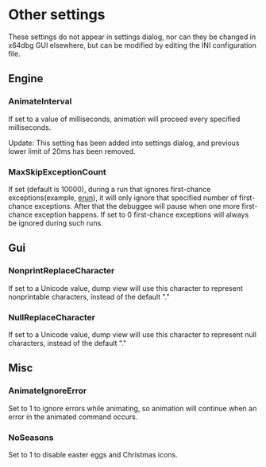 # Other settings

These settings do not appear in settings dialog, nor can they be changed in x64dbg GUI elsewhere, but can be modified by editing the INI configuration file.

## Engine
### AnimateInterval
If set to a value of milliseconds, animation will proceed every specified milliseconds.

Update: This setting has been added into settings dialog, and previous lower limit of 20ms has been removed.

### MaxSkipExceptionCount
If set (default is 10000), during a run that ignores first-chance exceptions(example, [erun](../../commands/debug-control/erun)), it will only ignore that specified number of first-chance exceptions. After that the debuggee will pause when one more first-chance exception happens. If set to 0 first-chance exceptions will always be ignored during such runs.

## Gui
### NonprintReplaceCharacter
If set to a Unicode value, dump view will use this character to represent nonprintable characters, instead of the default "."

### NullReplaceCharacter
If set to a Unicode value, dump view will use this character to represent null characters, instead of the default "."

## Misc
### AnimateIgnoreError
Set to 1 to ignore errors while animating, so animation will continue when an error in the animated command occurs.

### NoSeasons
Set to 1 to disable easter eggs and Christmas icons.
